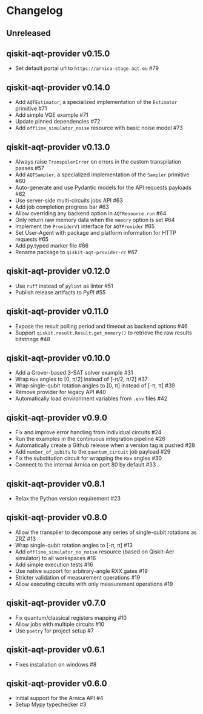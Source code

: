 # Changelog

## Unreleased

## qiskit-aqt-provider v0.15.0

* Set default portal url to `https://arnica-stage.aqt.eu` #79

## qiskit-aqt-provider v0.14.0

* Add `AQTEstimator`, a specialized implementation of the `Estimator` primitive #71
* Add simple VQE example #71
* Update pinned dependencies #72
* Add `offline_simulator_noise` resource with basic noise model #73

## qiskit-aqt-provider v0.13.0

* Always raise `TranspilerError` on errors in the custom transpilation passes #57
* Add `AQTSampler`, a specialized implementation of the `Sampler` primitive #60
* Auto-generate and use Pydantic models for the API requests payloads #62
* Use server-side multi-circuits jobs API #63
* Add job completion progress bar #63
* Allow overriding any backend option in `AQTResource.run` #64
* Only return raw memory data when the `memory` option is set #64
* Implement the `ProviderV1` interface for `AQTProvider` #65
* Set User-Agent with package and platform information for HTTP requests #65
* Add py.typed marker file #66
* Rename package to `qiskit-aqt-provider-rc` #67

## qiskit-aqt-provider v0.12.0

* Use `ruff` instead of `pylint` as linter #51
* Publish release artifacts to PyPI #55

## qiskit-aqt-provider v0.11.0

* Expose the result polling period and timeout as backend options #46
* Support `qiskit.result.Result.get_memory()` to retrieve the raw results bitstrings #48

## qiskit-aqt-provider v0.10.0

* Add a Grover-based 3-SAT solver example #31
* Wrap `Rxx` angles to [0, π/2] instead of [-π/2, π/2] #37
* Wrap single-qubit rotation angles to [0, π] instead of [-π, π]  #39
* Remove provider for legacy API #40
* Automatically load environment variables from `.env` files #42

## qiskit-aqt-provider v0.9.0

* Fix and improve error handling from individual circuits #24
* Run the examples in the continuous integration pipeline #26
* Automatically create a Github release when a version tag is pushed #28
* Add `number_of_qubits` to the `quantum_circuit` job payload #29
* Fix the substitution circuit for wrapping the `Rxx` angles #30
* Connect to the internal Arnica on port 80 by default #33

## qiskit-aqt-provider v0.8.1

* Relax the Python version requirement #23

## qiskit-aqt-provider v0.8.0

* Allow the transpiler to decompose any series of single-qubit rotations as ZRZ #13
* Wrap single-qubit rotation angles to [-π, π] #13
* Add `offline_simulator_no_noise` resource (based on Qiskit-Aer simulator) to all workspaces #16
* Add simple execution tests #16
* Use native support for arbitrary-angle RXX gates #19
* Stricter validation of measurement operations #19
* Allow executing circuits with only measurement operations #19

## qiskit-aqt-provider v0.7.0

* Fix quantum/classical registers mapping #10
* Allow jobs with multiple circuits #10
* Use `poetry` for project setup #7

## qiskit-aqt-provider v0.6.1

* Fixes installation on windows #8

## qiskit-aqt-provider v0.6.0

* Initial support for the Arnica API #4
* Setup Mypy typechecker #3
